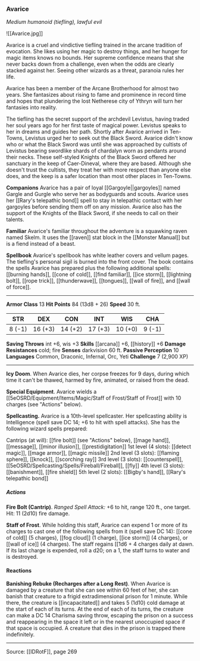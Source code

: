 ### Avarice
_Medium humanoid (tiefling), lawful evil_

![[Avarice.jpg]]

Avarice is a cruel and vindictive tiefling trained in the arcane tradition of evocation. She likes using her magic to destroy things, and her hunger for magic items knows no bounds. Her supreme confidence means that she never backs down from a challenge, even when the odds are clearly stacked against her. Seeing other wizards as a threat, paranoia rules her life.

Avarice has been a member of the Arcane Brotherhood for almost two years. She fantasizes about rising to fame and prominence in record time and hopes that plundering the lost Netherese city of Ythryn will turn her fantasies into reality.

The tiefling has the secret support of the archdevil Levistus, having traded her soul years ago for her first taste of magical power. Levistus speaks to her in dreams and guides her path. Shortly after Avarice arrived in Ten-Towns, Levistus urged her to seek out the Black Sword. Avarice didn't know who or what the Black Sword was until she was approached by cultists of Levistus bearing swordlike shards of chardalyn worn as pendants around their necks. These self-styled Knights of the Black Sword offered her sanctuary in the keep of Caer-Dineval, where they are based. Although she doesn't trust the cultists, they treat her with more respect than anyone else does, and the keep is a safer location than most other places in Ten-Towns.

**Companions** Avarice has a pair of loyal [[Gargoyle||gargoyles]] named Gargle and Gurgle who serve her as bodyguards and scouts. Avarice uses her [[Rary's telepathic bond]] spell to stay in telepathic contact with her gargoyles before sending them off on any mission. Avarice also has the support of the Knights of the Black Sword, if she needs to call on their talents.


**Familiar** Avarice's familiar throughout the adventure is a squawking raven named Skelm. It uses the [[raven]] stat block in the [[Monster Manual]] but is a fiend instead of a beast.


**Spellbook** Avarice's spellbook has white leather covers and vellum pages. The tiefling's personal sigil is burned into the front cover. The book contains the spells Avarice has prepared plus the following additional spells: [[burning hands]], [[cone of cold]], [[find familiar]], [[ice storm]], [[lightning bolt]], [[rope trick]], [[thunderwave]], [[tongues]], [[wall of fire]], and [[wall of force]].






---

**Armor Class** 13
**Hit Points** 84 (13d8 + 26)
**Speed** 30 ft.

| STR     | DEX     | CON     | INT     | WIS     | CHA     |
|---------|---------|---------|---------|---------|---------|
| 8 (-1) | 16 (+3) | 14 (+2) | 17 (+3) | 10 (+0) | 9 (-1) |

**Saving Throws** int +6, wis +3
**Skills** [[arcana]] +6, [[history]] +6
**Damage Resistances** cold; fire
**Senses** darkvision 60 ft.
**Passive Perception** 10
**Languages** Common, Draconic, Infernal, Orc, Yeti
**Challenge** 7 (2,900 XP)

---

**Icy Doom**. When Avarice dies, her corpse freezes for 9 days, during which time it can't be thawed, harmed by fire, animated, or raised from the dead.

**Special Equipment**. Avarice wields a [[5eOSRD/Equipment/Items/Magic/Staff of Frost/Staff of Frost]] with 10 charges (see "Actions" below).

**Spellcasting.** Avarice is a 10th-level spellcaster. Her spellcasting ability is Intelligence (spell save DC 14; +6 to hit with spell attacks). She has the following wizard spells prepared:

Cantrips (at will): [[fire bolt]] (see "Actions" below), [[mage hand]], [[message]], [[minor illusion]], [[prestidigitation]]
1st level (4 slots): [[detect magic]], [[mage armor]], [[magic missile]]
2nd level (3 slots): [[flaming sphere]], [[knock]], [[scorching ray]]
3rd level (3 slots): [[counterspell]], [[5eOSRD/Spellcasting/Spells/Fireball/Fireball]], [[fly]]
4th level (3 slots): [[banishment]], [[fire shield]]
5th level (2 slots): [[Bigby's hand]], [[Rary's telepathic bond]]

##### Actions
**Fire Bolt (Cantrip)**. _Ranged Spell Attack:_ +6 to hit, range 120 ft., one target. Hit: 11 (2d10) fire damage.

**Staff of Frost**. While holding this staff, Avarice can expend 1 or more of its charges to cast one of the following spells from it (spell save DC 14): [[cone of cold]] (5 charges), [[fog cloud]] (1 charge), [[ice storm]] (4 charges), or [[wall of ice]] (4 charges). The staff regains [[1d6 + 4 charges daily at dawn. If its last charge is expended, roll a d20; on a 1, the staff turns to water and is destroyed.

#### Reactions
**Banishing Rebuke (Recharges after a Long Rest)**. When Avarice is damaged by a creature that she can see within 60 feet of her, she can banish that creature to a frigid extradimensional prison for 1 minute. While there, the creature is [[incapacitated]] and takes 5 (1d10) cold damage at the start of each of its turns. At the end of each of its turns, the creature can make a DC 14 Charisma saving throw, escaping the prison on a success and reappearing in the space it left or in the nearest unoccupied space if that space is occupied. A creature that dies in the prison is trapped there indefinitely.


---

Source: [[IDRotF]], page 269